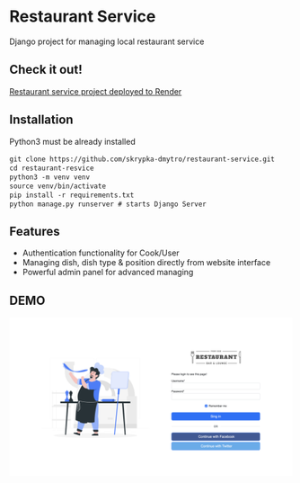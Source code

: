 # Restaurant Service

Django project for managing local restaurant service

## Check it out!

[Restaurant service project deployed to Render](https://restaurant-sevice.onrender.com)

## Installation

Python3 must be already installed

```shell
git clone https://github.com/skrypka-dmytro/restaurant-service.git
cd restaurant-resvice
python3 -m venv venv
source venv/bin/activate
pip install -r requirements.txt
python manage.py runserver # starts Django Server
```

## Features

* Authentication functionality for Cook/User
* Managing dish, dish type & position directly from website interface
* Powerful admin panel for advanced managing

## DEMO

![Website Interface](demo.png)
